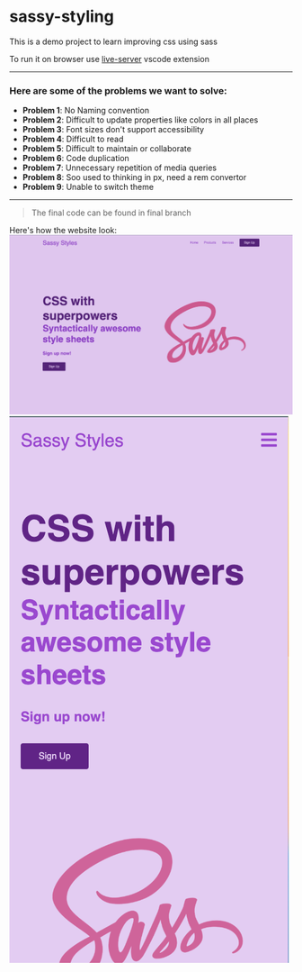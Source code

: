 # sassy-styling
This is a demo project to learn improving css using sass

To run it on browser use [live-server](https://marketplace.visualstudio.com/items?itemName=ritwickdey.LiveServer) vscode extension

---
### Here are some of the problems we want to solve:
- **Problem 1**: No Naming convention
- **Problem 2**: Difficult to update properties like colors in all places
- **Problem 3**: Font sizes don't support accessibility
- **Problem 4**: Difficult to read
- **Problem 5**: Difficult to maintain or collaborate
- **Problem 6**: Code duplication
- **Problem 7**: Unnecessary repetition of media queries
- **Problem 8**: Soo used to thinking in px, need a rem convertor
- **Problem 9**: Unable to switch theme

---

>The final code can be found in final branch

Here's how the website look:
![alt desktop](images/Desktop-Mockup.png)
![alt mobile](images/Mobile-Mockup.png)